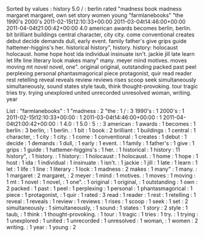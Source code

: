 Sorted by values :
history 5.0 / : berlin rated "madness book madness margaret margaret, own set story women young "farmlanebooks" "the 1990's 2000's 2011-02-15t12:10:33+00:00 2011-03-04t14:46:00+00:00 2011-04-04t21:00:42+00:00 4.0 american awards becomes berlin, berlin. bit brilliant buildings central character, city city. come conventional creates debut decide demands dull, early event. family father's give grips guide hattemer-higgins's her. historical history", history. history: holocaust holocaust. home hope host ida individual insinuate isn't. jackie jill late learn let life line literary look makes many" many. meyer mind motives. moves moving mt novel novel, one". original original, outstanding packed past peel perplexing personal phantasmagorical piece protagonist, quir read reader rest retelling reveal reveals review reviews rises scoop seek simultaneously simultaneously, sound states style taub, think thought-provoking. tour tragic tries try. trying unexplored united unrecorded unresolved woman, writing. year 

List :
"farmlanebooks" : 1
"madness : 2
"the : 1
/ : 3
1990's : 1
2000's : 1
2011-02-15t12:10:33+00:00 : 1
2011-03-04t14:46:00+00:00 : 1
2011-04-04t21:00:42+00:00 : 1
4.0 : 1
5.0 : 5
: : 3
american : 1
awards : 1
becomes : 1
berlin : 3
berlin, : 1
berlin. : 1
bit : 1
book : 2
brilliant : 1
buildings : 1
central : 1
character, : 1
city : 1
city. : 1
come : 1
conventional : 1
creates : 1
debut : 1
decide : 1
demands : 1
dull, : 1
early : 1
event. : 1
family : 1
father's : 1
give : 1
grips : 1
guide : 1
hattemer-higgins's : 1
her. : 1
historical : 1
history : 11
history", : 1
history. : 1
history: : 1
holocaust : 1
holocaust. : 1
home : 1
hope : 1
host : 1
ida : 1
individual : 1
insinuate : 1
isn't. : 1
jackie : 1
jill : 1
late : 1
learn : 1
let : 1
life : 1
line : 1
literary : 1
look : 1
madness : 2
makes : 1
many" : 1
many. : 1
margaret : 2
margaret, : 2
meyer : 1
mind : 1
motives. : 1
moves : 1
moving : 1
mt : 1
novel : 1
novel, : 1
one". : 1
original : 1
original, : 1
outstanding : 1
own : 2
packed : 1
past : 1
peel : 1
perplexing : 1
personal : 1
phantasmagorical : 1
piece : 1
protagonist, : 1
quir : 1
rated : 3
read : 1
reader : 1
rest : 1
retelling : 1
reveal : 1
reveals : 1
review : 1
reviews : 1
rises : 1
scoop : 1
seek : 1
set : 2
simultaneously : 1
simultaneously, : 1
sound : 1
states : 1
story : 2
style : 1
taub, : 1
think : 1
thought-provoking. : 1
tour : 1
tragic : 1
tries : 1
try. : 1
trying : 1
unexplored : 1
united : 1
unrecorded : 1
unresolved : 1
woman, : 1
women : 2
writing. : 1
year : 1
young : 2
